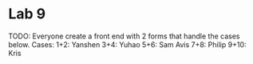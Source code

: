 # Lab 9

TODO:
Everyone create a front end with 2 forms that handle the cases below.
Cases:
1+2: Yanshen
3+4: Yuhao
5+6: Sam Avis
7+8: Philip
9+10: Kris 